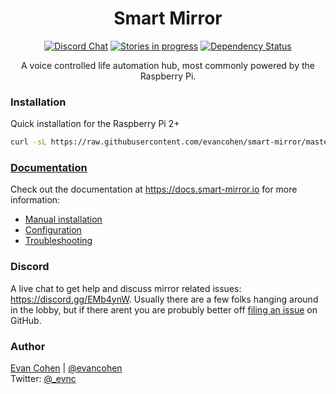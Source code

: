 <h1 align="center">Smart Mirror</h1>

<p align="center">
<a href="https://discord.gg/EMb4ynW"><img src="https://discordapp.com/api/guilds/258802311298547713/widget.png" alt="Discord Chat"/></a>
<a href="https://waffle.io/evancohen/smart-mirror"><img src="https://img.shields.io/waffle/label/evancohen/smart-mirror/status%3A%20in%20progress.svg?label=in%20progress" alt="Stories in progress" /></a>
<a href='https://dependencyci.com/github/evancohen/smart-mirror'><img src='https://dependencyci.com/github/evancohen/smart-mirror/badge' alt='Dependency Status'/></a>
</p>
<p align="center">
A voice controlled life automation hub, most commonly powered by the Raspberry Pi.
</p>

### Installation
Quick installation for the Raspberry Pi 2+

```bash
curl -sL https://raw.githubusercontent.com/evancohen/smart-mirror/master/scripts/pi-install.sh | bash
```

### [Documentation](https://docs.smart-mirror.io)
Check out the documentation at https://docs.smart-mirror.io for more information:

*   [Manual installation](https://docs.smart-mirror.io/docs/installation.html)
*   [Configuration](https://docs.smart-mirror.io/docs/configuration.html) 
*   [Troubleshooting](https://docs.smart-mirror.io/docs/troubleshooting.html)

### Discord
A live chat to get help and discuss mirror related issues: https://discord.gg/EMb4ynW. Usually there are a few folks hanging around in the lobby, but if there arent you are probubly better off [filing an issue](https://github.com/evancohen/smart-mirror/issues/new) on GitHub.

### Author
[Evan Cohen](http://evanbtcohen.com/) | [@evancohen](https://github.com/evancohen)  
Twitter: [@_evnc](https://twitter.com/_evnc)

